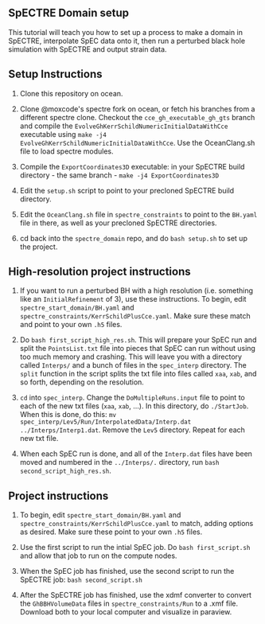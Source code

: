 ## SpECTRE Domain setup

This tutorial will teach you how to set up a process to make a domain in SpECTRE, interpolate SpEC data onto it, then run a perturbed black hole simulation with SpECTRE and output strain data. 

## Setup Instructions

1) Clone this repository on ocean.

2) Clone @moxcode's spectre fork on ocean, or fetch his branches from a different spectre clone. Checkout the `cce_gh_executable_gh_gts` branch and compile the `EvolveGhKerrSchildNumericInitialDataWithCce` executable using `make -j4 EvolveGhKerrSchildNumericInitialDataWithCce`. Use the OceanClang.sh file to load spectre modules. 

3) Compile the `ExportCoordinates3D` executable: in your SpECTRE build directory - the same branch - `make -j4 ExportCoordinates3D`

4) Edit the `setup.sh` script to point to your precloned SpECTRE build directory.

5) Edit the `OceanClang.sh` file in `spectre_constraints` to point to the `BH.yaml` file in there, as well as your precloned SpECTRE directories. 

6) cd back into the `spectre_domain` repo, and do `bash setup.sh` to set up the project. 

## High-resolution project instructions

1) If you want to run a perturbed BH with a high resolution (i.e. something like an `InitialRefinement` of 3), use these instructions. To begin, edit `spectre_start_domain/BH.yaml` and `spectre_constraints/KerrSchildPlusCce.yaml`. Make sure these match and point to your own `.h5` files. 

2) Do `bash first_script_high_res.sh`. This will prepare your SpEC run and split the `PointsList.txt` file into pieces that SpEC can run without using too much memory and crashing. This will leave you with a directory called `Interps/` and a bunch of files in the `spec_interp` directory. The `split` function in the script splits the txt file into files called `xaa`, `xab`, and so forth, depending on the resolution. 

3) `cd` into `spec_interp`. Change the `DoMultipleRuns.input` file to point to each of the new txt files (`xaa`, `xab`, ...). In this directory, do `./StartJob`. When this is done, do this: `mv spec_interp/Lev5/Run/InterpolatedData/Interp.dat ../Interps/Interp1.dat`. Remove the `Lev5` directory. Repeat for each new txt file. 

4) When each SpEC run is done, and all of the `Interp.dat` files have been moved and numbered in the `../Interps/.` directory, run `bash second_script_high_res.sh`. 

## Project instructions

1) To begin, edit `spectre_start_domain/BH.yaml` and `spectre_constraints/KerrSchildPlusCce.yaml` to match, adding options as desired. Make sure these point to your own `.h5` files. 

2) Use the first script to run the intial SpEC job. Do `bash first_script.sh` and allow that job to run on the compute nodes.

3) When the SpEC job has finished, use the second script to run the SpECTRE job: `bash second_script.sh` 

4) After the SpECTRE job has finished, use the xdmf converter to convert the `GhBBHVolumeData` files in `spectre_constraints/Run` to a .xmf file. Download both to your local computer and visualize in paraview. 
